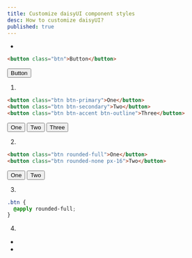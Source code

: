 ```yaml
---
title: Customize daisyUI component styles
desc: How to customize daisyUI?
published: true
---
```


<script>
  import Translate from "@components/Translate.svelte"
</script>

<p><Translate text="daisyUI component style classes come with many variants necessary for design systems and you won't usually need to customize anything." /></p>

<p><Translate text="But you can still customize the component styles in many ways." /></p>

- <Translate text="Let's say, you want to customize this button:" />

```html
<button class="btn">Button</button>
```

<button class="btn">Button</button>

1. <Translate text="You can use daisyUI utility classes:" />

```html
<button class="btn btn-primary">One</button>
<button class="btn btn-secondary">Two</button>
<button class="btn btn-accent btn-outline">Three</button>
```

<button class="btn btn-primary">One</button>
<button class="btn btn-secondary">Two</button>
<button class="btn btn-accent btn-outline">Three</button>

2. <Translate text="You can apply Tailwind's utility classes directly on the JSX:" />

```html
<button class="btn rounded-full">One</button>
<button class="btn rounded-none px-16">Two</button>
```

<button class="rounded-full btn">One</button>
<button class="px-16 rounded-none btn">Two</button>

3. <Translate text="You can customize the component's class on your CSS file, using Tailwind's @apply directive:" />

```css
.btn {
  @apply rounded-full;
}
```

4. <Translate text="You can also:" />

- [<Translate text="Add your own theme." />](/theme-generator)
- <Translate text="Opt out of daisyUI's design decisions, and <a href='/docs/config/'>only use an unstyled (skeleton) version of daisyUI</a>." />
